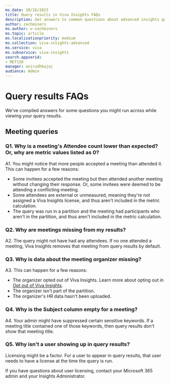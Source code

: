 ```yaml
---
ms.date: 10/26/2023
title: Query results in Viva Insights FAQs
description: Get answers to common questions about advanced insights query results
author: zachminers
ms.author: v-zachminers
ms.topic: article
ms.localizationpriority: medium 
ms.collection: viva-insights-advanced 
ms.service: viva 
ms.subservice: viva-insights 
search.appverid: 
- MET150 
manager: anirudhbajaj
audience: Admin
---
```


# Query results FAQs

We've compiled answers for some questions you might run across while viewing your query results. 

## Meeting queries

### Q1. Why is a meeting's Attendee count lower than expected? Or, why are metric values listed as 0?

A1. You might notice that more people accepted a meeting than attended it. This can happen for a few reasons:

* Some invitees accepted the meeting but then attended another meeting without changing their response. Or, some invitees were deemed to be attending a conflicting meeting.
* Some attendees are external or unmeasured, meaning they're not assigned a Viva Insights license, and thus aren't included in the metric calculation.
* The query was run in a partition and the meeting had participants who aren't in the partition, and thus aren't included in the metric calculation.

### Q2. Why are meetings missing from my results?

A2. The query might not have had any attendees. If no one attended a meeting, Viva Insights removes that meeting from query results by default. 

### Q3. Why is data about the meeting organizer missing?

A3. This can happen for a few reasons:

* The organizer opted out of Viva Insights. Learn more about opting out in [Opt out of Viva Insights](../../personal/use/opt-out-of-mya.md).
* The organizer isn't part of the partition.
* The organizer's HR data hasn't been uploaded.


### Q4. Why is the Subject column empty for a meeting?

A4. Your admin might have suppressed certain sensitive keywords. If a meeting title contained one of those keywords, then query results don't show that meeting title.

### Q5. Why isn't a user showing up in query results?

Licensing might be a factor. For a user to appear in query results, that user needs to have a license at the time the query is run.

If you have questions about user licensing, contact your Microsoft 365 admin and your Insights Administrator.